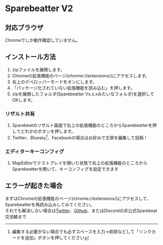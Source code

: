 # Sparebeatter V2
## 対応ブラウザ
Chromeでしか動作確認していません。
## インストール方法
1. zipファイルを展開します。  
1. Chromeの拡張機能のページ(chrome://extensions/)にアクセスします。
1. 右上のデベロッパーモードをオンにします。
1. 「パッケージ化されていない拡張機能を読み込む」を押します。
1. zipを展開したフォルダ(Sparebeatter Vx.x.xみたいなフォルダ)を選択してOKします。
### リザルト共有
1. Sparebeatのリザルト画面で右上の拡張機能のところからSparebeatterを押してどれかのボタンを押します。
1. Twitter、Bluesky[^1]、Facebookの場合はお好みで文章を編集して投稿！  
[^1]: 編集する必要がない場合でも必ずスペースを入力→削除などして「リンクカードを追加」ボタンを押してください
### エディターキーコンフィグ
1. MapEditorでテストプレイを開いた状態で右上の拡張機能のところからSparebeatterを開いて、キーコンフィグを設定できます
## エラーが起きた場合
まずはChromeの拡張機能のページ(chrome://extensions/)にアクセスして、Sparebeatterを再読み込みしてみてください。  
それでも解決しない場合は[Twitter](https://twitter.com/tomo_x_79)、[Github](https://github.com/tomo-x7/Sparebeatter)、またはDiscordの非公式Sparebeat交流鯖まで
